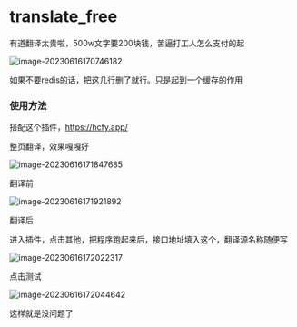 # translate_free

有道翻译太贵啦，500w文字要200块钱，苦逼打工人怎么支付的起





![image-20230616170746182](https://gitee.com/Zxl99/img/raw/master/picgo/202306161707271.png)

如果不要redis的话，把这几行删了就行。只是起到一个缓存的作用

### 使用方法



搭配这个插件，https://hcfy.app/

整页翻译，效果嘎嘎好

![image-20230616171847685](https://gitee.com/Zxl99/img/raw/master/picgo/202306161718813.png)

翻译前

![image-20230616171921892](https://gitee.com/Zxl99/img/raw/master/picgo/202306161719018.png)

翻译后

进入插件，点击其他，把程序跑起来后，接口地址填入这个，翻译源名称随便写

![image-20230616172022317](https://gitee.com/Zxl99/img/raw/master/picgo/202306161720401.png)

点击测试

![image-20230616172044642](https://gitee.com/Zxl99/img/raw/master/picgo/202306161720669.png)

这样就是没问题了

